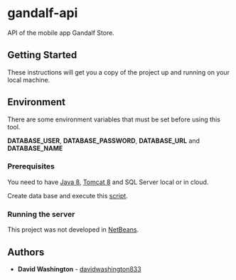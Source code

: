 # gandalf-api

API of the mobile app Gandalf Store.

## Getting Started

These instructions will get you a copy of the project up and running on your local machine.

## Environment

There are some environment variables that must be set before using this tool.

**DATABASE_USER**, **DATABASE_PASSWORD**, **DATABASE_URL** and **DATABASE_NAME**

### Prerequisites

You need to have [Java 8](http://www.oracle.com/technetwork/pt/java/javase/downloads/jdk8-downloads-2133151.html), [Tomcat 8](https://tomcat.apache.org/download-80.cgi) and SQL Server local or in cloud.

Create data base and execute this [script](script.sql).

### Running the server

This project was not developed in [NetBeans](https://netbeans.org/downloads/).

## Authors

* **David Washington** - [davidwashington833](https://github.com/DavidWashington833)
